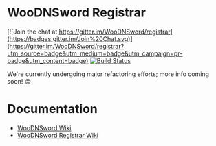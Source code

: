 # WooDNSword Registrar

[![Join the chat at https://gitter.im/WooDNSword/registrar](https://badges.gitter.im/Join%20Chat.svg)](https://gitter.im/WooDNSword/registrar?utm_source=badge&utm_medium=badge&utm_campaign=pr-badge&utm_content=badge)
[![Build Status](https://travis-ci.org/WooDNSword/registrar.svg?branch=master)](https://travis-ci.org/WooDNSword/registrar)

We're currently undergoing major refactoring efforts; more info coming soon! 😊

# Documentation

- [WooDNSword Wiki](https://github.com/WooDNSword/woodnsword.github.io/wiki)
- [WooDNSword Registrar Wiki](https://github.com/WooDNSword/registrar/wiki)
